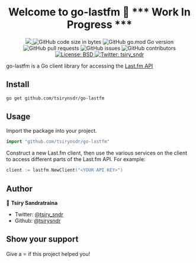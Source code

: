 <h1 align="center">Welcome to go-lastfm 👋 *** Work In Progress ***</h1>
<p>
  <p align="center">
  <a href="https://github.com/tsirysndr/go-lastfm/commits/master">
    <img src="https://img.shields.io/github/last-commit/tsirysndr/go-lastfm.svg" target="_blank" />
  </a>
  <img alt="GitHub code size in bytes" src="https://img.shields.io/github/languages/code-size/tsirysndr/go-lastfm">
  <img alt="GitHub go.mod Go version" src="https://img.shields.io/github/go-mod/go-version/tsirysndr/go-lastfm">
  <img alt="GitHub pull requests" src="https://img.shields.io/github/issues-pr/tsirysndr/go-lastfm">
  <img alt="GitHub issues" src="https://img.shields.io/github/issues/tsirysndr/go-lastfm">
  <img alt="GitHub contributors" src="https://img.shields.io/github/contributors/tsirysndr/go-lastfm">
  <a href="https://github.com/tsirysndr/go-lastfm/blob/master/LICENSE">
    <img alt="License: BSD" src="https://img.shields.io/badge/license-BSD-green.svg" target="_blank" />
  </a>
  <a href="https://twitter.com/tsiry_sndr">
    <img alt="Twitter: tsiry_sndr" src="https://img.shields.io/twitter/follow/tsiry_sndr.svg?style=social" target="_blank" />
  </a>
</p>
</p>

go-lastfm is a Go client library for accessing the [Last.fm API](http://www.last.fm/api/)

## Install

```sh
go get github.com/tsirynsdr/go-lastfm
```

## Usage

Import the package into your project.

```Go
import "github.com/tsirynsdr/go-lastfm"
```

Construct a new Last.fm client, then use the various services on the client to access different parts of the Last.fm API. For example:

```Go
client := lastfm.NewClient("<YOUR API KEY>")
```

## Author

👤 **Tsiry Sandratraina**

* Twitter: [@tsiry_sndr](https://twitter.com/tsiry_sndr)
* Github: [@tsirysndr](https://github.com/tsirysndr)

## Show your support

Give a ⭐️ if this project helped you!
